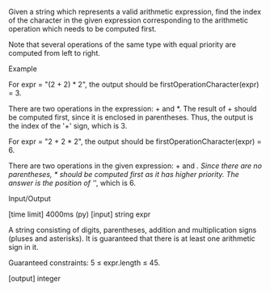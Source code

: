 Given a string which represents a valid arithmetic expression, find the index of the character in the given expression corresponding to the arithmetic operation which needs to be computed first.

Note that several operations of the same type with equal priority are computed from left to right.

Example

For expr = "(2 + 2) * 2", the output should be
firstOperationCharacter(expr) = 3.

There are two operations in the expression: + and *. The result of + should be computed first, since it is enclosed in parentheses. Thus, the output is the index of the '+' sign, which is 3.

For expr = "2 + 2 * 2", the output should be
firstOperationCharacter(expr) = 6.

There are two operations in the given expression: + and *. Since there are no parentheses, * should be computed first as it has higher priority. The answer is the position of '*', which is 6.

Input/Output

[time limit] 4000ms (py)
[input] string expr

A string consisting of digits, parentheses, addition and multiplication signs (pluses and asterisks). It is guaranteed that there is at least one arithmetic sign in it.

Guaranteed constraints:
5 ≤ expr.length ≤ 45.

[output] integer
